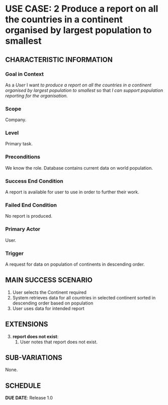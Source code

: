 # USE CASE: 2 Produce a report on all the countries in a continent organised by largest population to smallest

## CHARACTERISTIC INFORMATION

### Goal in Context

As a *User* I want *to produce a report on all the countries in a continent organised by largest population to smallest* so that *I can support population reporting for the organisation.*

### Scope

Company.

### Level

Primary task.

### Preconditions

We know the role.  Database contains current data on world population.

### Success End Condition

A report is available for user to use in order to further their work.

### Failed End Condition

No report is produced.

### Primary Actor

User.

### Trigger

A request for data on population of continents in descending order.

## MAIN SUCCESS SCENARIO


1. User selects the Continent required
2. System retrieves data for all countries in selected continent sorted in descending order based on population
3. User uses data for intended report

## EXTENSIONS

3. **report does not exist**:
    1. User notes that report does not exist.

## SUB-VARIATIONS

None.

## SCHEDULE

**DUE DATE**: Release 1.0
